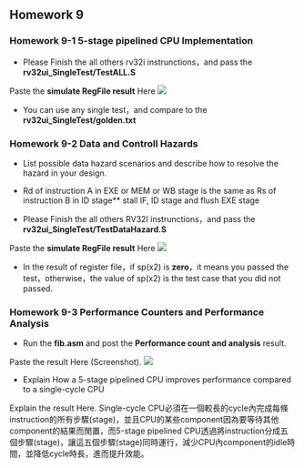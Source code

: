 ## Homework 9

### Homework 9-1 5-stage pipelined CPU Implementation
- Please Finish the all others rv32i instrunctions，and pass the **rv32ui_SingleTest/TestALL.S** 

Paste the **simulate RegFile result**  Here
![](https://course.playlab.tw/md/uploads/f053a5c8-517d-4006-91e3-dc6e94fc439a.png)

- You can use any single test，and compare to the  **rv32ui_SingleTest/golden.txt** 

### Homework 9-2 Data and Controll Hazards  
- List possible data hazard scenarios and describe how to resolve the hazard in your design.
    
- Rd of instruction A in EXE or MEM or WB stage is the same as Rs of instruction B in ID stage** 
    stall IF, ID stage and flush EXE stage
    
- Please Finish the all others RV32I instrunctions，and pass the **rv32ui_SingleTest/TestDataHazard.S** 

Paste the **simulate RegFile result**  Here
![](https://course.playlab.tw/md/uploads/538b5e8d-0980-4725-b079-12d8cc901ef0.png)

- In the result of register file，if sp(x2) is **zero**，it means you passed the test，otherwise，the value of sp(x2) is the test case that you did not passed.

### Homework 9-3 Performance Counters and Performance Analysis
- Run the **fib.asm** and post the **Performance count and analysis** result.

Paste the result Here (Screenshot).
![](https://course.playlab.tw/md/uploads/9f12ea75-e65b-4d51-8801-ebb99c153ede.png)

- Explain How a 5-stage pipelined  CPU improves performance compared to a single-cycle CPU

Explain the result Here.
Single-cycle CPU必須在一個較長的cycle內完成每條instruction的所有步驟(stage)，並且CPU的某些component因為要等待其他component的結果而閒置，而5-stage pipelined CPU透過將instruction分成五個步驟(stage)，讓這五個步驟(stage)同時運行，減少CPU內component的idle時間，並降低cycle時長，進而提升效能。
